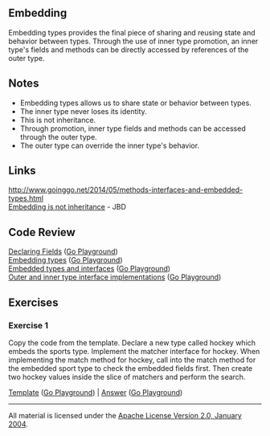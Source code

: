 ## Embedding

Embedding types provides the final piece of sharing and reusing state and behavior between types. Through the use of inner type promotion, an inner type's fields and methods can be directly accessed by references of the outer type.

## Notes

* Embedding types allows us to share state or behavior between types.
* The inner type never loses its identity.
* This is not inheritance.
* Through promotion, inner type fields and methods can be accessed through the outer type.
* The outer type can override the inner type's behavior.

## Links

http://www.goinggo.net/2014/05/methods-interfaces-and-embedded-types.html  
[Embedding is not inheritance](https://rakyll.org/typesystem/) - JBD  

## Code Review

[Declaring Fields](example1/example1.go) ([Go Playground](https://play.golang.org/p/VlB7DYptWo))  
[Embedding types](example2/example2.go) ([Go Playground](https://play.golang.org/p/7Ei_9niqPQ))  
[Embedded types and interfaces](example3/example3.go) ([Go Playground](https://play.golang.org/p/zD8RFvJ3m5))  
[Outer and inner type interface implementations](example4/example4.go) ([Go Playground](https://play.golang.org/p/5NyvAgU__u))

## Exercises

### Exercise 1

Copy the code from the template. Declare a new type called hockey which embeds the sports type. Implement the matcher interface for hockey. When implementing the match method for hockey, call into the match method for the embedded sport type to check the embedded fields first. Then create two hockey values inside the slice of matchers and perform the search.

[Template](exercises/template1/template1.go) ([Go Playground](https://play.golang.org/p/dK0FnSnnRz)) | 
[Answer](exercises/exercise1/exercise1.go) ([Go Playground](https://play.golang.org/p/ZeOIYmIw-r))
___
All material is licensed under the [Apache License Version 2.0, January 2004](http://www.apache.org/licenses/LICENSE-2.0).
